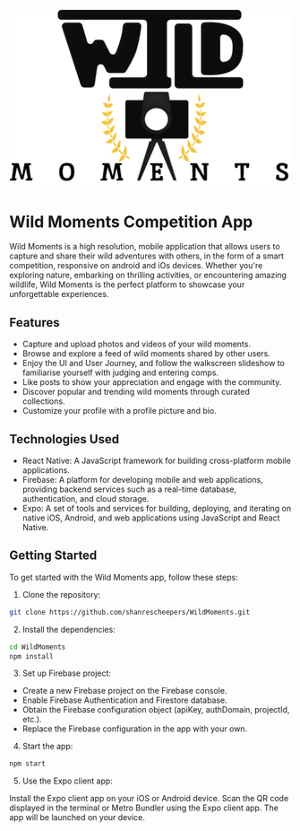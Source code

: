 
![Logo](https://raw.githubusercontent.com/shanrescheepers/WildMoments/1fee83152fc4417b3587ecf9f2c792181c78e743/WildMoments/assets/log.png)


# Wild Moments Competition App

Wild Moments is a high resolution, mobile application that allows users to capture and share their wild adventures with others, in the form of a smart competition, responsive on android and iOs devices. Whether you're exploring nature, embarking on thrilling activities, or encountering amazing wildlife, Wild Moments is the perfect platform to showcase your unforgettable experiences.

## Features

- Capture and upload photos and videos of your wild moments.
- Browse and explore a feed of wild moments shared by other users.
- Enjoy the UI and User Journey, and follow the walkscreen slideshow to familiarise yourself with judging and entering comps.
- Like posts to show your appreciation and engage with the community.
- Discover popular and trending wild moments through curated collections.
- Customize your profile with a profile picture and bio.

## Technologies Used

- React Native: A JavaScript framework for building cross-platform mobile applications.
- Firebase: A platform for developing mobile and web applications, providing backend services such as a real-time database, authentication, and cloud storage.
- Expo: A set of tools and services for building, deploying, and iterating on native iOS, Android, and web applications using JavaScript and React Native.

## Getting Started

To get started with the Wild Moments app, follow these steps:

1. Clone the repository:

```bash
git clone https://github.com/shanrescheepers/WildMoments.git

```
2. Install the dependencies:

```bash
cd WildMoments
npm install
```

3. Set up Firebase project:
* Create a new Firebase project on the Firebase console.
* Enable Firebase Authentication and Firestore database.
* Obtain the Firebase configuration object (apiKey, authDomain, projectId, etc.).
* Replace the Firebase configuration in the app with your own.

4. Start the app:
```bash
npm start
```

5. Use the Expo client app:

Install the Expo client app on your iOS or Android device.
Scan the QR code displayed in the terminal or Metro Bundler using the Expo client app.
The app will be launched on your device.

